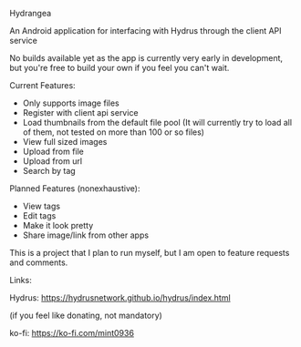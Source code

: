 Hydrangea

An Android application for interfacing with Hydrus through the client API service

No builds available yet as the app is currently very early in development, but you're free to build your own if you feel you can't wait. 

Current Features:
- Only supports image files
- Register with client api service
- Load thumbnails from the default file pool (It will currently try to load all of them, not tested on more than 100 or so files) 
- View full sized images
- Upload from file
- Upload from url
- Search by tag

Planned Features (nonexhaustive):
- View tags
- Edit tags
- Make it look pretty
- Share image/link from other apps

This is a project that I plan to run myself, but I am open to feature requests and comments.

Links:

Hydrus: https://hydrusnetwork.github.io/hydrus/index.html

(if you feel like donating, not mandatory)

ko-fi: https://ko-fi.com/mint0936
